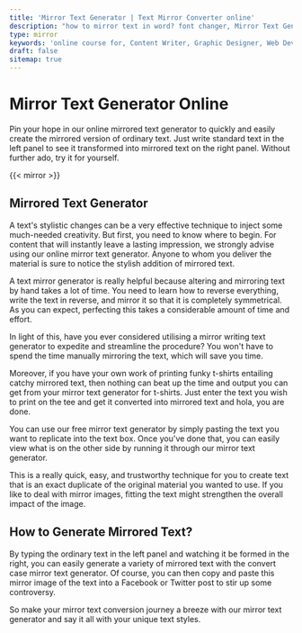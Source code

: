 ```yaml
---
title: 'Mirror Text Generator | Text Mirror Converter online'
description: "how to mirror text in word? font changer, Mirror Text Generator Online for Quick and Free Use? Check Out the Mirror Text Converter at Convert my text. Find Out More convertor tools here"
type: mirror
keywords: 'online course for, Content Writer, Graphic Designer, Web Developer, Software Engineer, Frontend Developer graphic designer, UI designer, digital marketing'
draft: false
sitemap: true
---
```


# Mirror Text Generator Online

Pin your hope in our online  mirrored text generator to quickly and easily create the mirrored version of ordinary text. Just write standard text in the left panel to see it transformed into mirrored text on the right panel. Without further ado, try it for yourself.

{{< mirror >}}

## Mirrored Text Generator

A text's stylistic changes can be a very effective technique to inject some much-needed creativity. But first, you need to know where to begin. For content that will instantly leave a lasting impression, we strongly advise using our online mirror text generator. Anyone to whom you deliver the material is sure to notice the stylish addition of mirrored text.

A text mirror generator is really helpful because altering and mirroring text by hand takes a lot of time. You need to learn how to reverse everything, write the text in reverse, and mirror it so that it is completely symmetrical. As you can expect, perfecting this takes a considerable amount of time and effort.

In light of this, have you ever considered utilising a mirror writing text generator to expedite and streamline the procedure? You won't have to spend the time manually mirroring the text, which will save you time.

Moreover, if you have your own work of printing funky t-shirts entailing catchy mirrored text, then nothing can beat up the time and output you can get from your mirror text generator for t-shirts. Just enter the text you wish to print on the tee and get it converted into mirrored text and hola, you are done. 

You can use our free mirror text generator by simply pasting the text you want to replicate into the text box. Once you've done that, you can easily view what is on the other side by running it through our mirror text generator.

This is a really quick, easy, and trustworthy technique for you to create text that is an exact duplicate of the original material you wanted to use. If you like to deal with mirror images, fitting the text might strengthen the overall impact of the image.

## How to Generate Mirrored Text?
By typing the ordinary text in the left panel and watching it be formed in the right, you can easily generate a variety of mirrored text with the convert case mirror text generator. Of course, you can then copy and paste this mirror image of the text into a Facebook or Twitter post to stir up some controversy.

So make your mirror text conversion journey a breeze with our mirror text generator and say it all with your unique text styles. 
